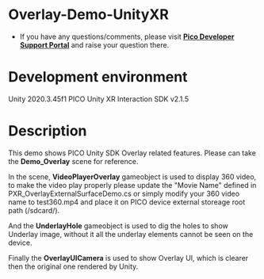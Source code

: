# Overlay-Demo-UnityXR

- If you have any questions/comments, please visit [**Pico Developer Support Portal**](https://picodevsupport.freshdesk.com/support/home) and raise your question there.

# Development environment
Unity 2020.3.45f1
PICO Unity XR Interaction SDK v2.1.5

# Description
This demo shows PICO Unity SDK Overlay related features. Please can take the **Demo_Overlay** scene for reference.

In the scene, **VideoPlayerOverlay** gameobject is used to display 360 video, to make the video play properly please update the "Movie Name" defined in PXR_OverlayExternalSurfaceDemo.cs or simply modify your 360 video name to test360.mp4 and place it on PICO device external storeage root path (/sdcard/).

And the **UnderlayHole** gameobject is used to dig the holes to show Underlay image, without it all the underlay elements cannot be seen on the device.

Finally the **OverlayUICamera** is used to show Overlay UI, which is clearer then the original one rendered by Unity.

